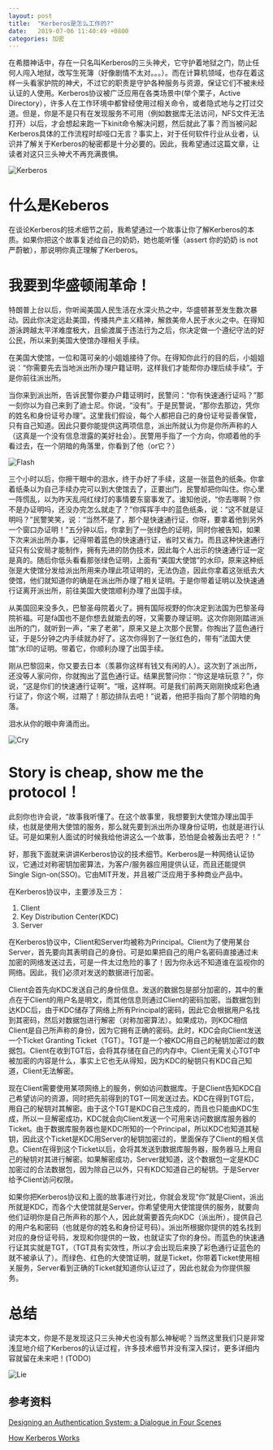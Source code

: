 ```yaml
---
layout: post
title:  "Kerberos是怎么工作的?"
date:   2019-07-06 11:40:49 +0800
categories: 加密
---
```

在希腊神话中，存在一只名叫Kerberos的三头神犬，它守护着地狱之门，防止任何人闯入地狱，改写生死簿（好像剧情不太对。。。）。而在计算机领域，也存在着这样一头看家护院的神犬，不过它的职责是守护各种服务与资源，保证它们不被未经认证的人使用。Kerberos协议被广泛应用在各类场景中(举个栗子，Active Directory），许多人在工作环境中都曾经使用过相关命令，或者隐式地与之打过交道。但是，你是不是只有在发现服务不可用（例如数据库无法访问，NFS文件无法打开）以后，才会想起来跑一下kinit命令解决问题，然后就此了事？而当被问起Kerberos具体的工作流程时却哑口无言？事实上，对于任何软件行业从业者，认识并了解关于Kerberos的秘密都是十分必要的。因此，我希望通过这篇文章，让读者对这只三头神犬不再充满畏惧。

![Kerberos](/assets/imgs/Kerberos/kerberos-log.jpg)

# 什么是Keberos

在谈论Kerberos的技术细节之前，我希望通过一个故事让你了解Kerberos的本质。如果你把这个故事复述给自己的奶奶，她也能听懂（assert 你的奶奶 is not 严蔚敏），那说明你真正理解了Kerberos。

# 我要到华盛顿闹革命！

特朗普上台以后，你听闻美国人民生活在水深火热之中，华盛顿甚至发生数次暴动。因此你决定远赴美国，传播共产主义精神，解救美帝人民于水火之中。在得知游泳跨越太平洋难度极大，且偷渡属于违法行为之后，你决定做一个遵纪守法的好公民，所以来到美国大使馆办理相关手续。

在美国大使馆，一位和蔼可亲的小姐姐接待了你。在得知你此行的目的后，小姐姐说：“你需要先去当地派出所办理户籍证明，这样我们才能帮你办理后续手续”。于是你前往派出所。

当你来到派出所，告诉民警你要办户籍证明时，民警问：“你有快速通行证吗？”那一刻你以为自己来到了迪士尼。你说，“没有”。于是民警说，“那你去那边，凭你的姓名和身份证号办理”。这里我们假设，每个人都把自己的身份证号妥善保管，只有自己知道。因此只要你能提供这两项信息，派出所就认为你是你所声称的人（这真是一个没有信息泄露的美好社会）。民警用手指了一个方向，你顺着他的手看过去，在一个阴暗的角落里，你看到了他（or它？）

![Flash](/assets/imgs/Kerberos/flash.jpg)

三个小时以后，你擦干眼中的泪水，终于办好了手续，这是一张蓝色的纸条。你拿着纸条以为自己手续办完可以到大使馆去了，正要出门，民警却把你叫住。你心里一阵慌乱，以为昨天乱闯红绿灯的事情要东窗事发了。谁知他说，“你去哪啊？你不是办证明吗，还没办完怎么就走了？”你挥挥手中的蓝色纸条，说：“这不就是证明吗？”民警笑笑，说：“当然不是了，那个是快速通行证，你呀，要拿着他到另外一个窗口办证明！”五分钟以后，你拿到了一张绿色的证明，同时你被告知，如果下次来派出所办事，记得带着蓝色的快速通行证，省时又省力。而且这种快速通行证只有公安局才能制作，拥有先进的防伪技术，因此每个人出示的快速通行证一定是真的。随后你低头看看那张绿色证明，上面有“美国大使馆”的水印，原来这种纸张是大使馆分发给派出所用来办理此项证明的，无法伪造，因此你拿着这张纸去大使馆，他们就知道你的确是在派出所办理了相关证明。于是你带着证明以及快速通行证离开派出所，前往美国大使馆顺利办理了出国手续。

从美国回来没多久，巴黎圣母院着火了。拥有国际视野的你决定到法国为巴黎圣母院祈福。可是fà国也不是你想去就能去的呀，又需要办理证明。这次你刚刚踏进派出所的门，就听到一声，“来了老弟”，原来又是上次那个民警。你掏出了蓝色通行证，于是5分钟之内手续就办好了。这次你得到了一张红色的，带有“法国大使馆”水印的证明。带着它，你顺利办理了出国手续。

刚从巴黎回来，你又要去日本（羡慕你这样有钱又有闲的人）。这次到了派出所，还没等人家问你，你就掏出了蓝色通行证。结果民警问你：“你这是啥玩意？”，你说，“这是你们的快速通行证啊”。“哦，这样啊。可是我们前两天刚刚换成彩色通行证了，你这个啊，过期了！那边排队去吧！”说着，他把手指向了那个阴暗的角落。

泪水从你的眼中奔涌而出。

![Cry](/assets/imgs/Kerberos/cry.jpg)

# Story is cheap, show me the protocol！

此刻你也许会说，“故事我听懂了。在这个故事里，我想要到大使馆办理出国手续，也就是使用大使馆的服务，那么就先要到派出所办理身份证明，也就是进行认证。可是如果别人面试的时候我给他讲这么一个故事，恐怕是会被轰出去吧？！”

好，那我下面就来讲讲Kerberos协议的技术细节。Kerberos是一种网络认证协议，它通过对称密钥加密算法，为客户/服务器应用提供认证，而且还能提供Single Sign-on(SSO)。它由MIT开发，并且被广泛应用于多种商业产品中。

在Kerberos协议中，主要涉及三方：

1. Client
1. Key Distribution Center(KDC)
1. Server

在Kerberos协议中，Client和Server均被称为Principal。Client为了使用某台Server，首先要向其表明自己的身份。可是如果把自己的用户名密码直接通过未加密的网络发送过去，可是一件太过危险的事了！因为你永远不知道谁在监视你的网络。因此，我们必须对发送的数据进行加密。

Client会首先向KDC发送自己的身份信息。发送的数据包是部分加密的，其中的重点在于Client的用户名是明文，而其他信息则通过Client的密码加密。当数据包到达KDC后，由于KDC储存了网络上所有Principal的密码，因此它会根据用户名找到其密码，然后对数据包进行解密（对称加密算法）。如果成功，则KDC相信Client是自己所声称的身份，因为它拥有正确的密码。此时，KDC会向Client发送一个Ticket Granting Ticket（TGT）。TGT是一个被KDC用自己的秘钥加密过的数据包。Client在收到TGT后，会将其存储在自己的内存中。Client无需关心TGT中被加密的内容是什么，事实上它也无从得知，因为KDC的秘钥只有KDC自己知道，Client无法解密。

现在Client需要使用某项网络上的服务，例如访问数据库。于是Client告知KDC自己希望访问的资源，同时把先前得到的TGT一同发送过去。KDC在得到TGT后，用自己的秘钥对其解密。由于这个TGT是KDC自己生成的，而且也只能由KDC生成，所以一旦解密成功，KDC就会向Client发送一个可用来访问数据库服务器的Ticket。由于数据库服务器也是KDC所知的一个Principal，所以KDC也知道其秘钥，因此这个Ticket是KDC用Server的秘钥加密过的，里面保存了Client的相关信息。Client在得到这个Ticket以后，会将其发送到数据库服务器，服务器马上用自己的秘钥对其进行解密。如果解密成功，Server就知道，这个数据包一定是KDC加密过的合法数据包，因为除自己以外，只有KDC知道自己的秘钥。于是Server给予Client访问权限。

如果你把Kerberos协议和上面的故事进行对比，你就会发现“你”就是Client，派出所就是KDC，而各个大使馆就是Server。你希望使用大使馆提供的服务，就要向他们证明你是自己所声称的那个人，因此就需要首先向KDC（派出所），提供自己的用户名和密码（也就是你的姓名和身份证号码）。派出所根据你提供的姓名找到对应的身份证号码，发现和你提供的一致，也就证实了你的身份。而蓝色的快速通行证其实就是TGT，（TGT具有实效性，所以才会出现后来换了彩色通行证蓝色的就不被承认了）。而绿色、红色的大使馆证明，就是Ticket，你带着Ticket使用相关服务，Server看到正确的Ticket就知道你认证过了，因此也就会为你提供服务。

# 总结

读完本文，你是不是发现这只三头神犬也没有那么神秘呢？当然这里我们只是非常浅显地介绍了Kerberos的认证过程，许多技术细节并没有深入探讨，更多详细内容就留在未来吧！(TODO)

![Lie](/assets/imgs/Kerberos/lie.PNG)

## 参考资料

[Designing an Authentication System: a Dialogue in Four Scenes](https://web.mit.edu/kerberos/dialogue.html)

[How Kerberos Works](https://www.youtube.com/watch?v=kp5d8Yv3-0c)

